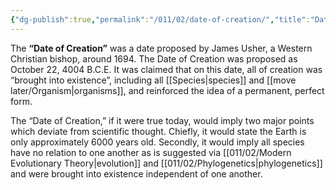 ```yaml
---
{"dg-publish":true,"permalink":"/011/02/date-of-creation/","title":"Date of Creation","tags":["BIOL422"],"noteIcon":"1","created":"2024-09-26T13:45:04.080-07:00","updated":"2024-10-03T22:31:05.452-07:00"}
---
```


The **“Date of Creation”** was a date proposed by James Usher, a Western Christian bishop, around 1694. The Date of Creation was proposed as October 22, 4004 B.C.E. It was claimed that on this date, all of creation was “brought into existence”, including all [[Species\|species]] and [[move later/Organism\|organisms]], and reinforced the idea of a permanent, perfect form.

The “Date of Creation,” if it were true today, would imply two major points which deviate from scientific thought. Chiefly, it would state the Earth is only approximately 6000 years old. Secondly, it would imply all species have no relation to one another as is suggested via [[011/02/Modern Evolutionary Theory\|evolution]] and [[011/02/Phylogenetics\|phylogenetics]] and were brought into existence independent of one another.